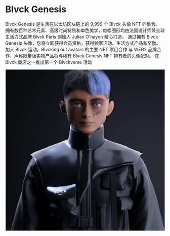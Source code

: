 # Blvck Genesis

Blvck Genesis 是生活在以太坊区块链上的 9,999 个 Blvck 头像 NFT 的集合。 拥有数百种艺术元素、高级时尚特质和单色美学，每幅图形均由法国设计师兼全球生活方式品牌 Blvck Paris 创始人 Julian O'hayon 精心打造。 通过拥有 Blvck Genesis 头像，您将立即获得会员资格，获得独家活动、生活方式产品和奖励。 加入 Blvck 运动。Blvcking out avatars 的主要 NFT 项目合作
与 WEB2 品牌合作，声称限量版实物产品将与稀有 Blvck Genesis NFT 持有者的头像配对。
在 Blvck 商店之一推出第一个 Blvckverse 活动

![nft](1662149500692.jpg)

